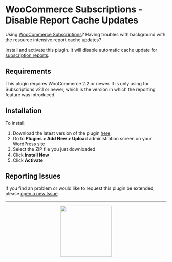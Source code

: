 # WooCommerce Subscriptions - Disable Report Cache Updates

Using [WooCommerce Subscriptions](https://woocommerce.com/products/woocommerce-subscriptions/)? Having troubles with background with the resource intensive report cache updates?

Install and activate this plugin. It will disable automatic cache update for [subscription reports](https://docs.woocommerce.com/document/subscriptions/reports/).

## Requirements

This plugin requires WooCommerce 2.2 or newer. It is only using for Subscriptions v2.1 or newer, which is the version in which the reporting feature was introduced.

## Installation

To install:

1. Download the latest version of the plugin [here](https://github.com/Prospress/woocommerce-subscriptions-disable-report-cache-updates/archive/master.zip)
1. Go to **Plugins > Add New > Upload** administration screen on your WordPress site
1. Select the ZIP file you just downloaded
1. Click **Install Now**
1. Click **Activate**

## Reporting Issues

If you find an problem or would like to request this plugin be extended, please [open a new Issue](https://github.com/Prospress/woocommerce-subscriptions-disable-report-cache-updates/issues/new).

---

<p align="center">
	<a href="https://prospress.com/">
		<img src="https://cloud.githubusercontent.com/assets/235523/11986380/bb6a0958-a983-11e5-8e9b-b9781d37c64a.png" width="160">
	</a>
</p>